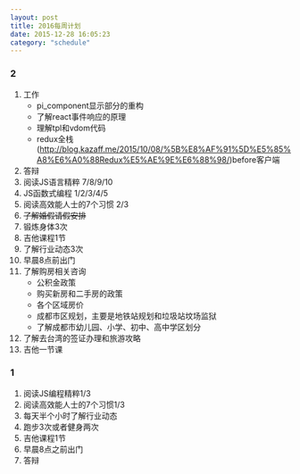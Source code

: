 ```yaml
---
layout: post
title: 2016每周计划
date: 2015-12-28 16:05:23
category: "schedule"
---
```


### 2

1. 工作
	- pi_component显示部分的重构
	- 了解react事件响应的原理
	- 理解tpl和vdom代码
	- redux全栈(http://blog.kazaff.me/2015/10/08/%5B%E8%AF%91%5D%E5%85%A8%E6%A0%88Redux%E5%AE%9E%E6%88%98/)before客户端
2. 答辩
3. 阅读JS语言精粹 7/8/9/10
4. JS函数式编程 1/2/3/4/5
5. 阅读高效能人士的7个习惯 2/3
6. <del>了解婚假请假安排</del>
7. 锻炼身体3次
8. 吉他课程1节
9. 了解行业动态3次
10. 早晨8点前出门
11. 了解购房相关咨询
	- 公积金政策
	- 购买新房和二手房的政策
	- 各个区域房价
	- 成都市区规划，主要是地铁站规划和垃圾站坟场监狱
	- 了解成都市幼儿园、小学、初中、高中学区划分
12. 了解去台湾的签证办理和旅游攻略
13. 吉他一节课

### 1

1. 阅读JS编程精粹1/3
2. 阅读高效能人士的7个习惯1/3
3. 每天半个小时了解行业动态
4. 跑步3次或者健身两次
5. 吉他课程1节
6. 早晨8点之前出门
7. 答辩

